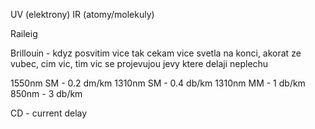 UV (elektrony)
IR (atomy/molekuly)

Raileig

Brillouin
	- kdyz posvitim vice tak cekam vice svetla na konci, akorat ze vubec, cim vic, tim vic se projevujou jevy ktere delaji neplechu

1550nm SM - 0.2 dm/km
1310nm SM - 0.4 db/km
1310nm MM - 1 db/km
850nm - 3 db/km

CD - current delay

